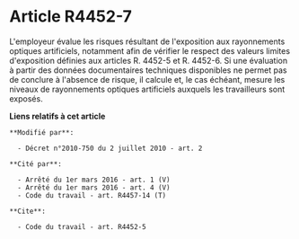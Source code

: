 # Article R4452-7

L'employeur évalue les risques résultant de l'exposition aux rayonnements optiques artificiels, notamment afin de vérifier le
respect des valeurs limites d'exposition définies aux articles R. 4452-5 et R. 4452-6. Si une évaluation à partir des données
documentaires techniques disponibles ne permet pas de conclure à l'absence de risque, il calcule et, le cas échéant, mesure
les niveaux de rayonnements optiques artificiels auxquels les travailleurs sont exposés.

**Liens relatifs à cet article**

	**Modifié par**:

	  - Décret n°2010-750 du 2 juillet 2010 - art. 2

	**Cité par**:

	  - Arrêté du 1er mars 2016 - art. 1 (V)
	  - Arrêté du 1er mars 2016 - art. 4 (V)
	  - Code du travail - art. R4457-14 (T)

	**Cite**:

	  - Code du travail - art. R4452-5
